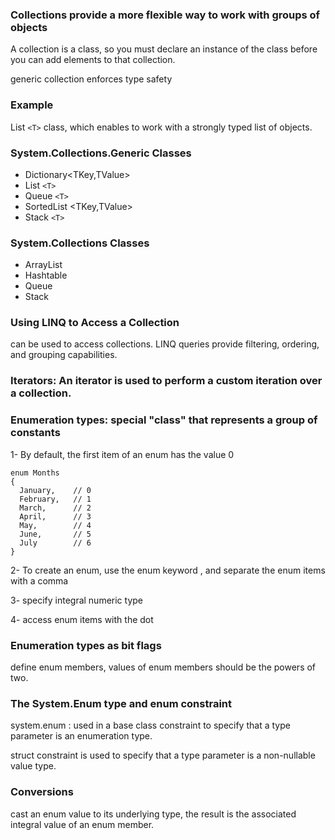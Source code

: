 ### Collections  provide a more flexible way to work with groups of objects

A collection is a class, so you must declare an instance of the class before you can add elements to that collection.

generic collection enforces type safety

### Example 
List `<T>` class, which enables to work with a strongly typed list of objects.


### System.Collections.Generic Classes

* Dictionary<TKey,TValue>
* List `<T>`
* Queue `<T>`
* SortedList <TKey,TValue>
* Stack `<T>`


### System.Collections Classes

* ArrayList
* Hashtable
* Queue
* Stack

### Using LINQ to Access a Collection

can be used to access collections. LINQ queries provide filtering, ordering, and grouping capabilities.

### Iterators: An iterator is used to perform a custom iteration over a collection.

### Enumeration types: special "class" that represents a group of constants 

1- By default, the first item of an enum has the value 0

```
enum Months
{
  January,    // 0
  February,   // 1
  March,      // 2
  April,      // 3
  May,        // 4
  June,       // 5
  July        // 6
}
```

2- To create an enum, use the enum keyword , and separate the enum items with a comma

3- specify integral numeric type

4- access enum items with the dot

### Enumeration types as bit flags

define enum members, values of  enum members should be the powers of two.

### The System.Enum type and enum constraint

system.enum : used in a base class constraint to specify that a type parameter is an enumeration type.

struct constraint is used to specify that a type parameter is a non-nullable value type.

### Conversions

cast an enum value to its underlying type, the result is the associated integral value of an enum member.









